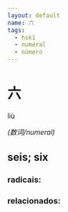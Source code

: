 ```yaml
--- 
layout: default
name: 六 
tags: 
  - hsk1
  - numeral
  - número
--- 
```

# 六 
liù  
 
*(数词/numeral)*  
## seis; six 
### radicais: 
### relacionados: 

